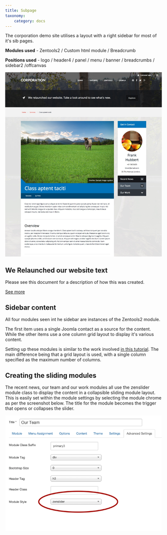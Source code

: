 ```yaml
---
title: Subpage
taxonomy:
    category: docs
---
```


The corporation demo site utilises a layout with a right sidebar for most of it's sib pages.

**Modules used** -
Zentools2 / Custom html module / Breadcrumb

**Positions used** - 
logo / header4 / panel / menu / banner / breadcrumbs / sidebar2 /offcanvas

![Sub page](/images/sub-page/subpage-example.jpg)


## We Relaunched our website text
Please see this document for a description of how this was created.

[See more](../../../display/front-page/slogan)


## Sidebar content
All four modules seen int he sidebar are instances of the Zentools2 module.

The first item uses a single Joomla contact as a source for the content. While the other items use a one column grid layout to display it's various content.


Setting up these modules is similar to the work involved [in this tutorial](../../../display/front-page/tabbed-modules/about-us). The main difference being that a grid layout is used, with a single column specified as the maximum number of columns.

## Creating the sliding modules
The recent news, our team and our work modules all use the zenslider module class to display the content in a collapsible sliding module layout. This is easily set within the module settings by selecting the module chrome as per the screenshot below. The title for the module becomes the trigger that opens or collapses the slider.

![Sub page](/images/chrome/chrome.png)
